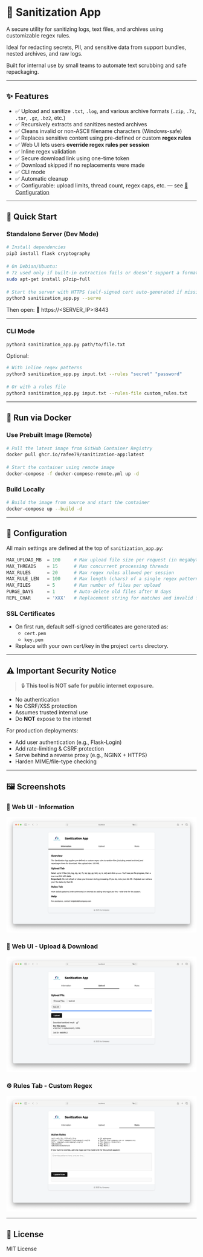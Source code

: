 # 🧼 Sanitization App

A secure utility for sanitizing logs, text files, and archives using customizable regex rules.

Ideal for redacting secrets, PII, and sensitive data from support bundles, nested archives, and raw logs.

Built for internal use by small teams to automate text scrubbing and safe repackaging.

---

## ✨ Features

- ✅ Upload and sanitize `.txt`, `.log`, and various archive formats (`.zip`, `.7z`, `.tar`, `.gz`, `.bz2`, etc.)
- ✅ Recursively extracts and sanitizes nested archives
- ✅ Cleans invalid or non-ASCII filename characters (Windows-safe)
- ✅ Replaces sensitive content using pre-defined or custom **regex rules**
- ✅ Web UI lets users **override regex rules per session**
- ✅ Inline regex validation
- ✅ Secure download link using one-time token
- ✅ Download skipped if no replacements were made
- ✅ CLI mode
- ✅ Automatic cleanup
- ✅ Configurable: upload limits, thread count, regex caps, etc. — see [🔧 Configuration](#-configuration)

---

## 🚀 Quick Start

### Standalone Server (Dev Mode)

```bash
# Install dependencies
pip3 install flask cryptography

# On Debian/Ubuntu:
# 7z used only if built-in extraction fails or doesn’t support a format
sudo apt-get install p7zip-full

# Start the server with HTTPS (self-signed cert auto-generated if missing)
python3 sanitization_app.py --serve
```

Then open:
📎 https://<SERVER_IP>:8443

---

### CLI Mode

```bash
python3 sanitization_app.py path/to/file.txt
```

Optional:
```bash
# With inline regex patterns
python3 sanitization_app.py input.txt --rules "secret" "password"

# Or with a rules file
python3 sanitization_app.py input.txt --rules-file custom_rules.txt
```

---

## 🐳 Run via Docker

### Use Prebuilt Image (Remote)

```bash
# Pull the latest image from GitHub Container Registry
docker pull ghcr.io/rafee79/sanitization-app:latest

# Start the container using remote image
docker-compose -f docker-compose-remote.yml up -d
```

### Build Locally

```bash
# Build the image from source and start the container
docker-compose up --build -d
```

---

## 🔧 Configuration

All main settings are defined at the top of `sanitization_app.py`:

```python
MAX_UPLOAD_MB  = 100     # Max upload file size per request (in megabytes)
MAX_THREADS    = 15      # Max concurrent processing threads
MAX_RULES      = 20      # Max regex rules allowed per session
MAX_RULE_LEN   = 100     # Max length (chars) of a single regex pattern
MAX_FILES      = 5       # Max number of files per upload
PURGE_DAYS     = 1       # Auto-delete old files after N days
REPL_CHAR      = 'XXX'   # Replacement string for matches and invalid filename chars
```

### SSL Certificates

- On first run, default self-signed certificates are generated as:
  - `cert.pem`
  - `key.pem`
- Replace with your own cert/key in the project `certs` directory.

---

## ⚠️ Important Security Notice

> 🔒 **This tool is NOT safe for public internet exposure.**

- No authentication
- No CSRF/XSS protection
- Assumes trusted internal use
- Do **NOT** expose to the internet

For production deployments:
- Add user authentication (e.g., Flask-Login)
- Add rate-limiting & CSRF protection
- Serve behind a reverse proxy (e.g., NGINX + HTTPS)
- Harden MIME/file-type checking

---

## 🖼️ Screenshots

### 🧾 Web UI - Information
![Upload UI](screenshots/screenshot_1.png)

### 🧼 Web UI - Upload & Download
![Download Result](screenshots/screenshot_2.png)

### ⚙️ Rules Tab - Custom Regex
![Custom Rules](screenshots/screenshot_3.png)

---

## 📄 License

MIT License
